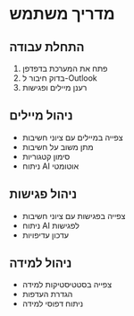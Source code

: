 # מדריך משתמש

## התחלת עבודה
1. פתח את המערכת בדפדפן
2. בדוק חיבור ל-Outlook
3. רענן מיילים ופגישות

## ניהול מיילים
- צפייה במיילים עם ציוני חשיבות
- מתן משוב על חשיבות
- סימון קטגוריות
- ניתוח AI אוטומטי

## ניהול פגישות
- צפייה בפגישות עם ציוני חשיבות
- ניתוח AI לפגישות
- עדכון עדיפויות

## ניהול למידה
- צפייה בסטטיסטיקות למידה
- הגדרת העדפות
- ניתוח דפוסי למידה